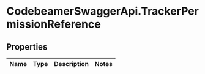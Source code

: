 # CodebeamerSwaggerApi.TrackerPermissionReference

## Properties
Name | Type | Description | Notes
------------ | ------------- | ------------- | -------------
